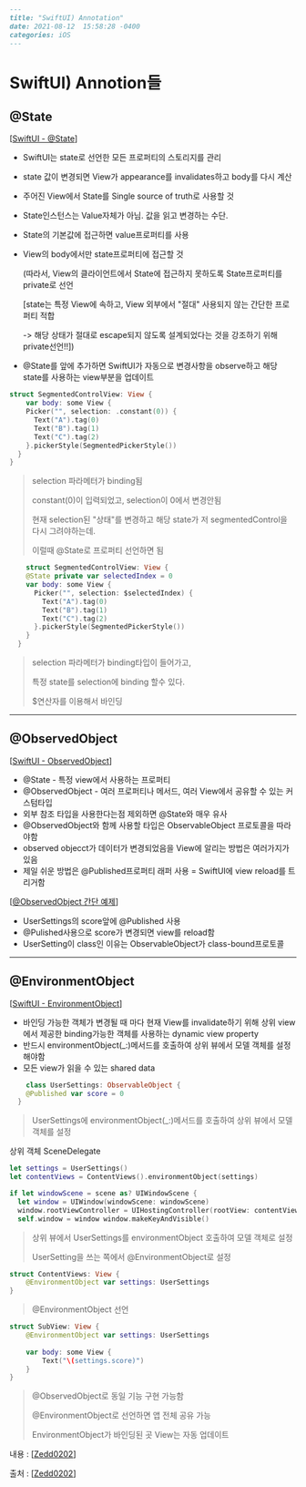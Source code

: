 

```markdown
---
title: "SwiftUI) Annotation"
date: 2021-08-12  15:58:28 -0400
categories: iOS
---
```



# SwiftUI) Annotion들



## @State

[[SwiftUI - @State](https://developer.apple.com/documentation/swiftui/state)]

- SwiftUI는 state로 선언한 모든 프로퍼티의 스토리지를 관리

- state 값이 변경되면 View가 appearance를 invalidates하고 body를 다시 계산

- 주어진 View에서 State를 Single source of truth로 사용할 것

- State인스턴스는 Value자체가 아님. 값을 읽고 변경하는 수단.

- State의 기본값에 접근하면 value프로퍼티를 사용

- View의 body에서만 state프로퍼티에 접근할 것 

  (따라서, View의 클라이언트에서 State에 접근하지 못하도록 State프로퍼티를 private로 선언

  [state는 특정 View에 속하고, View 외부에서 "절대" 사용되지 않는 간단한 프로퍼티 적합

  -> 해당 상태가 절대로 escape되지 않도록 설계되었다는 것을 강조하기 위해 private선언!!])

- @State를 앞에 추가하면 SwiftUI가 자동으로 변경사항을 observe하고 해당 state를 사용하는 view부분을 업데이트



```swift
struct SegmentedControlView: View {
	var body: some View {
    Picker("", selection: .constant(0)) { 
      Text("A").tag(0) 
      Text("B").tag(1) 
      Text("C").tag(2) 
    }.pickerStyle(SegmentedPickerStyle())
  }
}
```

> selection 파라메터가 binding됨
>
> constant(0)이 입력되었고, selection이 0에서 변경안됨
>
> 현재 selection된 "상태"를 변경하고 해당 state가 저 segmentedControl을 다시 그려야하는데.
>
> 이럴때 @State로 프로퍼티 선언하면 됨



```swift
	struct SegmentedControlView: View {
    @State private var selectedIndex = 0 
    var body: some View { 
      Picker("", selection: $selectedIndex) {
        Text("A").tag(0)
        Text("B").tag(1)
        Text("C").tag(2)
      }.pickerStyle(SegmentedPickerStyle())
    }
  }
```



> selection 파라메터가 binding타입이 들어가고,
>
> 특정 state를 selection에 binding 할수 있다.
>
> $연산자를 이용해서 바인딩





------

## @ObservedObject

[[SwiftUI - ObservedObject](https://developer.apple.com/documentation/swiftui/observedobject)]

- @State - 특정 view에서 사용하는 프로퍼티
- @ObservedObject - 여러 프로퍼티나 메서드, 여러 View에서 공유할 수 있는 커스텀타입
- 외부 참조 타입을 사용한다는점 제외하면 @State와 매우 유사
- @ObservedObject와 함께 사용할 타입은 ObservableObject 프로토콜을 따라야함
- observed objecct가 데이터가 변경되었음을 View에 알리는 방법은 여러가지가 있음
- 제일 쉬운 방법은 @Published프로퍼티 래퍼 사용 = SwiftUI에 view reload를 트리거함



[[@ObservedObject 간단 예제](https://www.hackingwithswift.com/quick-start/swiftui/how-to-use-observedobject-to-manage-state-from-external-objects)]

- UserSettings의 score앞에 @Published 사용
- @Pulished사용으로 score가 변경되면 view를 reload함
- UserSetting이 class인 이유는 ObservableObject가 class-bound프로토콜





------

## @EnvironmentObject

[[SwiftUI - EnvironmentObject](https://developer.apple.com/documentation/swiftui/environmentobject)]

- 바인딩 가능한 객체가 변경될 때 마다 현재 View를  invalidate하기 위해 상위 view에서 제공한 binding가능한 객체를 사용하는 dynamic view property
- 반드시 environmentObject(_:)메서드를 호출하여 상위 뷰에서 모델 객체를 설정해야함
- 모든 view가 읽을 수 있는 shared data

```swift
	class UserSettings: ObservableObject { 
    @Published var score = 0 
  }
```

> UserSettings에 environmentObject(_:)메서드를 호출하여 상위 뷰에서 모델 객체를 설정



상위 객체 SceneDelegate

```swift
let settings = UserSettings() 
let contentViews = ContentViews().environmentObject(settings)

if let windowScene = scene as? UIWindowScene { 
  let window = UIWindow(windowScene: windowScene) 
  window.rootViewController = UIHostingController(rootView: contentViews) 
  self.window = window window.makeKeyAndVisible()                                                                                                                                       }
```

> 상위 뷰에서 UserSettings를 environmentObject 호출하여 모델 객체로 설정
>
> UserSetting을 쓰는 쪽에서 @EnvironmentObject로 설정



```swift
struct ContentViews: View { 
	@EnvironmentObject var settings: UserSettings 
}
```

> @EnvironmentObject 선언



```swift
struct SubView: View {
	@EnvironmentObject var settings: UserSettings
	
	var body: some View {
		Text("\(settings.score)")
	}
}
```

> @ObservedObject로 동일 기능 구현 가능함
>
> @EnvironmentObject로 선언하면 앱 전체 공유 가능
>
> EnvironmentObject가 바인딩된 곳 View는 자동 업데이트



내용 : [[Zedd0202](https://zeddios.tistory.com/964)]

출처 : [[Zedd0202](https://zeddios.tistory.com/964)]